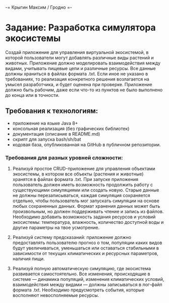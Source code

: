 -= Крыгин Максим / Гродно =-

# Задание: Разработка симулятора экосистемы

Создай приложение для управления виртуальной экосистемой, в которой пользователи могут добавлять различные виды растений и животных.
Приложение должно моделировать взаимодействия между видами, учитывать пищевые цепи и различные ресурсы. Все данные должны храниться в файлах формата .txt.
Если иное не указано в требованиях, то реализация конкретного решения возлагается на умысел разработчика, и будет оценена при проверке.
Приложение должно быть рабочим, даже если что-то из пунктов не было выполнено до конца или в точности.

## Требования к технологиям:

- приложение на языке Java 8+
- консольная реализация (без графических библиотек)
- документация (описание в README.md)
- скрипт для запуска bash/sh/bat
- кодовая база, опубликованная на GitHub в публичном репозитории.

### Требования для разных уровней сложности:

1. Реализуй простое CRUD-приложение для управления объектами экосистемы, в котором все объекты (растения и животные) хранятся в файлах формата .txt.
   При запуске приложения пользователь должен иметь возможность продолжить работу с существующими симуляциями или создать новую.
   Старые данные не должны перезаписываться, каждая симуляция сохраняется отдельно, чтобы пользователь мог запускать симуляции на основе любых сохраненных данных.
   Формат хранения данных может быть произвольным, но должен поддерживать чтение и запись из файлов.
   Необходимо добавить возможность задания ресурсов и условий экосистемы: температура, влажность, количество доступной воды и другие параметры на твое усмотрение.

2. Реализуй систему предсказаний: приложение должно предоставлять пользователю прогноз о том, популяции каких видов будут увеличиваться,
   уменьшаться или оставаться стабильными в зависимости от текущих климатических и ресурсных параметров, наличия пищи.

3. Реализуй полную автоматическую симуляцию, где экосистема развивается самостоятельно.
   Все изменения, происходящие в системе — динамика популяций, изменения климатических условий, взаимодействия между видами — должны записываться в лог-файл формата .txt.
   Необходимо предусмотреть события, которые восполняют невосполняемые ресурсы.
